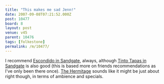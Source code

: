 ```yaml
---
title: "This makes me sad Jenn!"
date: 2007-09-08T07:21:52.000Z
post: 10477
board: 8
layout: post
venue: v45
parent: 10476
tags: [folkestone]
permalink: /m/10477/
---
```

I recommend <a href="http://www.folkestonegerald.com/v/45/Escondido">Escondido in Sandgate</a>, always, although <a href="http://www.folkestonegerald.com/v/2184/Tinto+Tapas">Tinto Tapas in Sandgate</a> is also good (this is based more on friends recommendations as I've only been there once). <a href="http://www.folkestonegerald.com/v/58/The+Hermitage">The Hermitage</a> sounds like it might be just about right though, in terms of ambience and specials.
